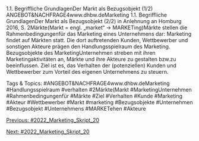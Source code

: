 1.1. Begriffliche GrundlagenDer Markt als Bezugsobjekt (1/2) 
ANGEBOT&NACHFRAGE4www.dhbw.deMarketing
1.1. Begriffliche GrundlagenDer Markt als Bezugsobjekt (2/2)
in Anlehnung an Homburg 2016, S. 2Märkte(Markt = engl. „market“ → MARKETing)Märkte stellen die Rahmenbedingungenfür das Marketing eines Unternehmens dar: Marketing findet auf Märkten statt. Die dort auftretenden Kunden, Wettbewerber und sonstigen Akteure prägen den Handlungsspielraum des Marketing.
Bezugsobjekte des MarketingUnternehmen streben mit ihren Marketingaktivitäten an, Märkte und ihre Akteure zu gestalten bzw.zu beeinflussen. Ziel ist es, das Verhalten der (potenziellen) Kunden und Wettbewerber zum Vorteil des eigenen Unternehmens zu steuern.

   Tags & Topics:
   #ANGEBOT&NACHFRAGE4www.dhbw.deMarketing
   #Handlungsspielraum
   #verhalten
   #2Märkte(Markt
   #MarketingUnternehmen
   #Rahmenbedingungenfür
   #Märkte
   #Ziel
   #Verhalten
   #Kunde
   #Marketing
   #Akteur
   #Wettbewerber
   #Markt
   #marketing
   #Bezugsobjekte
   #Unternehmen
   #Bezugsobjekt
   #Unternehmens
   #MARKETehen
   #Akteure

[Previous: #2022_Marketing_Skript_20](2022_Marketing_Skript_20.md)

[Next: #2022_Marketing_Skript_20](2022_Marketing_Skript_20.md)